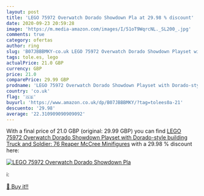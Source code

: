 ```yaml
---
layout: post
title: 'LEGO 75972 Overwatch Dorado Showdown Pla at 29.98 % discount'
date: 2020-09-23 20:59:28
image: 'https://m.media-amazon.com/images/I/51oT9WqrcNL._SL200_.jpg'
comments: true
category: ofertas
author: ring
slug: 'B07JBBBMKY-co.uk LEGO 75972 Overwatch Dorado Showdown Playset with...'
tags: tole.es, lego
actualPrice: 21.0 GBP
currency: GBP
price: 21.0
comparePrice: 29.99 GBP
prodname: 'LEGO 75972 Overwatch Dorado Showdown Playset with Dorado-style building  Truck and Soldier: 76  Reaper  McCree Minifigures'
country: 'co.uk'
flag: '🇬🇧'
buyurl: 'https://www.amazon.co.uk/dp/B07JBBBMKY/?tag=tolees0a-21'
descuento: '29.98'
average: '22.310909090909092'
---
```


With a final price of 21.0 GBP (original: 29.99 GBP) you can find [LEGO 75972 Overwatch Dorado Showdown Playset with Dorado-style building  Truck and Soldier: 76  Reaper  McCree Minifigures](https://www.amazon.co.uk/dp/B07JBBBMKY/?tag=tolees0a-21) with a  29.98 % discount here:

[![LEGO 75972 Overwatch Dorado Showdown Pla](https://m.media-amazon.com/images/I/51oT9WqrcNL._SL200_.jpg)](https://www.amazon.co.uk/dp/B07JBBBMKY/?tag=tolees0a-21)

ℹ️:


[🛒 Buy it!!](https://www.amazon.co.uk/dp/B07JBBBMKY/?tag=tolees0a-21)
